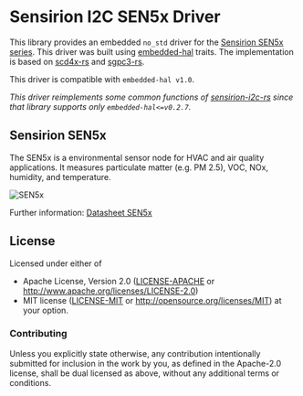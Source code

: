 # Sensirion I2C SEN5x Driver

This library provides an embedded `no_std` driver for the [Sensirion SEN5x series](https://developer.sensirion.com/sensirion-products/sen5x-environmental-sensor-node/).
This driver was built using [embedded-hal](https://docs.rs/embedded-hal/) traits.
The implementation is based on [scd4x-rs](https://github.com/hauju/scd4x-rs) and [sgpc3-rs](https://github.com/mjaakkol/sgpc3-rs).

This driver is compatible with `embedded-hal v1.0`.


_This driver reimplements some common functions of [sensirion-i2c-rs](https://github.com/Sensirion/sensirion-i2c-rs) since that library supports only `embedded-hal<=v0.2.7`._

## Sensirion SEN5x

The SEN5x is a environmental sensor node for HVAC and air quality applications. It measures
particulate matter (e.g. PM 2.5), VOC, NOx, humidity, and temperature.

![SEN5x](https://github.com/svena33/sen5x-rs/raw/main/img/sen5x.png)

Further information: [Datasheet SEN5x](https://sensirion.com/media/documents/6791EFA0/62A1F68F/Sensirion_Datasheet_Environmental_Node_SEN5x.pdf)

## License

Licensed under either of

- Apache License, Version 2.0 ([LICENSE-APACHE](LICENSE-APACHE) or
  http://www.apache.org/licenses/LICENSE-2.0)
- MIT license ([LICENSE-MIT](LICENSE-MIT) or
  http://opensource.org/licenses/MIT) at your option.

### Contributing

Unless you explicitly state otherwise, any contribution intentionally submitted
for inclusion in the work by you, as defined in the Apache-2.0 license, shall
be dual licensed as above, without any additional terms or conditions.
